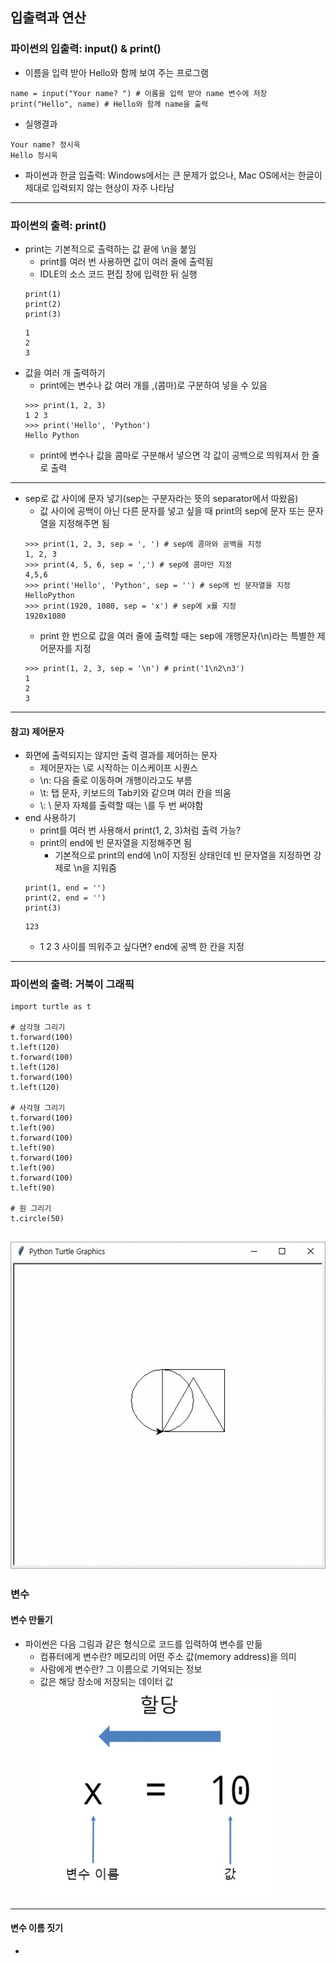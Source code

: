 ## 입출력과 연산
### 파이썬의 입출력: input() & print()
   - 이름을 입력 받아 Hello와 함께 보여 주는 프로그램
   ```
   name = input("Your name? ") # 이름을 입력 받아 name 변수에 저장
   print("Hello", name) # Hello와 함께 name을 출력
   ```
   - 실행결과
   ```
   Your name? 정시욱
   Hello 정시욱
   ```
   - 파이썬과 한글 입출력: Windows에서는 큰 문제가 없으나, Mac OS에서는 한글이 제대로 입력되지 않는 현상이 자주 나타남
---

### 파이썬의 출력: print()
   - print는 기본적으로 출력하는 값 끝에 \n을 붙임
      - print를 여러 번 사용하면 값이 여러 줄에 출력됨
      - IDLE의 소스 코드 편집 창에 입력한 뒤 실행
      ```
      print(1)
      print(2)
      print(3)
      ```
      ```
      1
      2
      3
      ```
   - 값을 여러 개 출력하기
      - print에는 변수나 값 여러 개를 ,(콤마)로 구분하여 넣을 수 있음
      ```
      >>> print(1, 2, 3)
      1 2 3
      >>> print('Hello', 'Python')
      Hello Python
      ```
      - print에 변수나 값을 콤마로 구분해서 넣으면 각 값이 공백으로 띄워져서 한 줄로 출력
---

   - sep로 값 사이에 문자 넣기(sep는 구분자라는 뜻의 separator에서 따왔음)
      - 값 사이에 공백이 아닌 다른 문자를 넣고 싶을 때 print의 sep에 문자 또는 문자열을 지정해주면 됨
      ```
      >>> print(1, 2, 3, sep = ', ') # sep에 콤마와 공백을 지정
      1, 2, 3
      >>> print(4, 5, 6, sep = ',') # sep에 콤마만 지정
      4,5,6
      >>> print('Hello', 'Python', sep = '') # sep에 빈 문자열을 지정
      HelloPython
      >>> print(1920, 1080, sep = 'x') # sep에 x를 지정
      1920x1080
      ```
      - print 한 번으로 값을 여러 줄에 출력할 때는 sep에 개행문자(\n)라는 특별한 제어문자를 지정
      ```
      >>> print(1, 2, 3, sep = '\n') # print('1\n2\n3')
      1
      2
      3
      ```
---

#### 참고) 제어문자
   - 화면에 출력되지는 않지만 출력 결과를 제어하는 문자
      - 제어문자는 \로 시작하는 이스케이프 시퀀스
      - \n: 다음 줄로 이동하며 개행이라고도 부름
      - \t: 탭 문자, 키보드의 Tab키와 같으며 여러 칸을 띄움
      - \\: \ 문자 자체를 출력할 때는 \를 두 번 써야함
   - end 사용하기
      - print를 여러 번 사용해서 print(1, 2, 3)처럼 출력 가능?
      - print의 end에 빈 문자열을 지정해주면 됨
         - 기본적으로 print의 end에 \n이 지정된 상태인데 빈 문자열을 지정하면 강제로 \n을 지워줌
      ```
      print(1, end = '')
      print(2, end = '')
      print(3)
      ```
      ```
      123
      ```
      - 1 2 3 사이를 띄워주고 싶다면? end에 공백 한 칸을 지정
---

### 파이썬의 출력: 거북이 그래픽
```
import turtle as t

# 삼각형 그리기
t.forward(100)
t.left(120)
t.forward(100)
t.left(120)
t.forward(100)
t.left(120)

# 사각형 그리기
t.forward(100)
t.left(90)
t.forward(100)
t.left(90)
t.forward(100)
t.left(90)
t.forward(100)
t.left(90)

# 원 그리기
t.circle(50)
```
![3-1](https://github.com/Jeongsiwook/python/blob/master/img/3-1.jpg?raw=true)
---

### 변수
#### 변수 만들기
   - 파이썬은 다음 그림과 같은 형식으로 코드를 입력하여 변수를 만듦
      - 컴퓨터에게 변수란? 메모리의 어떤 주소 값(memory address)을 의미
      - 사람에게 변수란? 그 이름으로 기억되는 정보
      - 값은 해당 장소에 저장되는 데이터 값
      ![3-2](https://github.com/Jeongsiwook/python/blob/master/img/3-2.jpg?raw=true)
---

#### 변수 이름 짓기
   - 
         
      
